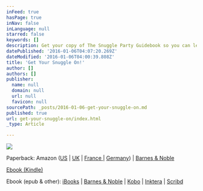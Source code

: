 ```yaml
---
inFeed: true
hasPage: true
inNav: false
inLanguage: null
starred: false
keywords: []
description: Get your copy of The Snuggle Party Guidebook so you can learn to host snuggle and cuddle events.
datePublished: '2016-01-06T04:07:20.269Z'
dateModified: '2016-01-06T04:00:39.808Z'
title: 'Get Your Snuggle On!'
author: []
authors: []
publisher:
  name: null
  domain: null
  url: null
  favicon: null
sourcePath: _posts/2016-01-06-get-your-snuggle-on.md
published: true
url: get-your-snuggle-on/index.html
_type: Article

---
```

![](https://the-grid-user-content.s3-us-west-2.amazonaws.com/5150c1b8-1b9c-42e4-8b4e-abe288b48b5d.jpg)

Paperback: Amazon ([US][0] | [UK][1] | [France ][2]| [Germany][3]) | [Barnes & Noble][4]

[Ebook (Kindle)][5]

Ebook (epub & other): [iBooks][6] | [Barnes & Noble][7] | [Kobo][8] | [Inktera][9] | [Scribd][10]

[0]: http://www.amazon.com/gp/product/0981776477/ref=as_li_tl?ie=UTF8&camp=1789&creative=390957&creativeASIN=0981776477&linkCode=as2&tag=waffcomdelive-20&linkId=VTLNRNIDVJPYXNVC
[1]: http://www.amazon.co.uk/gp/product/0981776477/ref=as_li_tl?ie=UTF8&camp=1634&creative=19450&creativeASIN=0981776477&linkCode=as2&tag=wafflepcom-21&linkId=Q54WWITHC5WY3P5R%22%3EThe%20Snuggle%20Party%20Guidebook:%20Create%20Deeper%20Friendships,%20Decrease%20Loneliness,%20&%20Enjoy%20Nurturing%20Touch%20Community%3C/a%3E%3Cimg%20src=%22http://ir-uk.amazon-adsystem.com/e/ir?t=wafflepcom-21&l=as2&o=2&a=0981776477
[2]: http://www.amazon.fr/The-Snuggle-Party-Guidebook-Friendships/dp/0981776477/
[3]: http://www.amazon.de/The-Snuggle-Party-Guidebook-Friendships/dp/0981776477/
[4]: http://www.barnesandnoble.com/w/the-snuggle-party-guidebook-dave-wheitner/1120203887?ean=9780981776477
[5]: http://www.amazon.com/gp/product/B00MHU6TV0/ref=as_li_tl?ie=UTF8&camp=1789&creative=390957&creativeASIN=B00MHU6TV0&linkCode=as2&tag=waffcomdelive-20&linkId=Y7EHBIF73X6NDFMK
[6]: https://itunes.apple.com/us/book/id1007790428
[7]: http://www.barnesandnoble.com/w/books/1120203887?ean=2940152162127&itm=1&usri=2940152162127
[8]: https://store.kobobooks.com/en-US/ebook/the-snuggle-party-guidebook-create-deeper-friendships-decrease-loneliness-enjoy-nurturing-touch-community#readThisOn
[9]: http://www.inktera.com/store/title/c82e39ba-4715-4b35-b101-741b5dc22a74
[10]: https://www.scribd.com/book/268893120/The-Snuggle-Party-Guidebook-Create-Deeper-Friendships-Decrease-Loneliness-Enjoy-Nurturing-Touch-Community